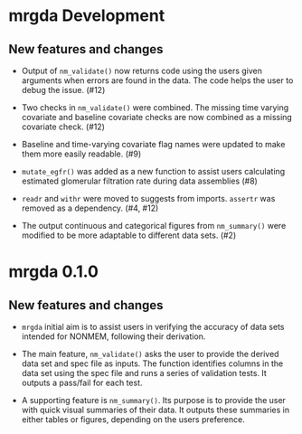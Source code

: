 # mrgda Development

## New features and changes

- Output of `nm_validate()` now returns code using the users given arguments 
  when errors are found in the data. The code helps the user to debug the 
  issue. (#12)
  
- Two checks in `nm_validate()` were combined. The missing time varying covariate
  and baseline covariate checks are now combined as a missing covariate check. (#12)

- Baseline and time-varying covariate flag names were updated to make them 
  more easily readable. (#9)

- `mutate_egfr()` was added as a new function to assist users calculating 
  estimated glomerular filtration rate during data assemblies (#8)
  
- `readr` and `withr` were moved to suggests from imports. `assertr` was removed
  as a dependency. (#4, #12)
  
- The output continuous and categorical figures from `nm_summary()` were modified
  to be more adaptable to different data sets. (#2)


# mrgda 0.1.0

## New features and changes

- `mrgda` initial aim is to assist users in verifying the accuracy
  of data sets intended for NONMEM, following their derivation.

- The main feature, `nm_validate()` asks the user to provide the derived
  data set and spec file as inputs. The function identifies columns in the
  data set using the spec file and runs a series of validation tests. It outputs
  a pass/fail for each test.
  
- A supporting feature is `nm_summary()`. Its purpose is to provide the user
  with quick visual summaries of their data. It outputs these summaries in
  either tables or figures, depending on the users preference.

